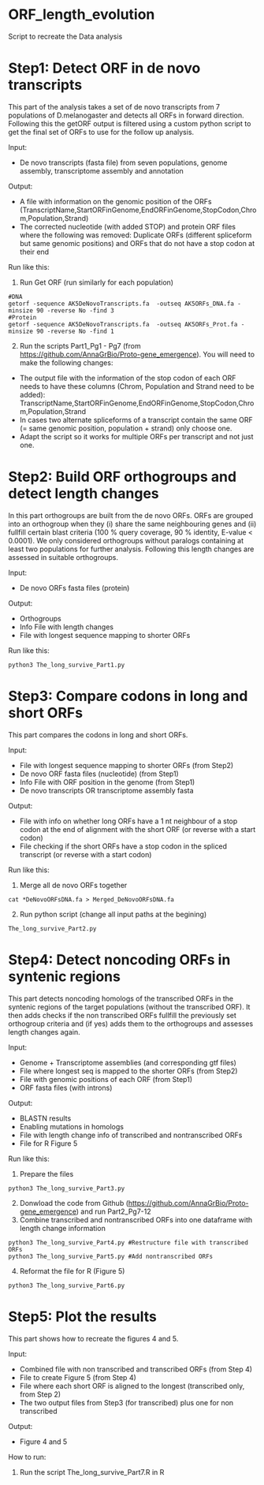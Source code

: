 # ORF_length_evolution
Script to recreate the Data analysis 

# Step1: Detect ORF in de novo transcripts

This part of the analysis takes a set of de novo transcripts from 7 populations of D.melanogaster and detects all ORFs in forward direction. Following this the getORF output is filtered using a custom python script to get the final set of ORFs to use for the follow up analysis.

Input:  
- De novo transcripts (fasta file) from seven populations, genome assembly, transcriptome assembly and annotation

Output: 
- A file with information on the genomic position of the ORFs (TranscriptName,StartORFinGenome,EndORFinGenome,StopCodon,Chrom,Population,Strand)
- The corrected nucleotide (with added STOP) and protein ORF files where the following was removed: Duplicate ORFs (different spliceform but same genomic positions) and ORFs that do not have a stop codon at their end

Run like this:
1) Run Get ORF (run similarly for each population)
``` 
#DNA
getorf -sequence AK5DeNovoTranscripts.fa  -outseq AK5ORFs_DNA.fa -minsize 90 -reverse No -find 3
#Protein
getorf -sequence AK5DeNovoTranscripts.fa  -outseq AK5ORFs_Prot.fa -minsize 90 -reverse No -find 1
```
2) Run the scripts Part1_Pg1 - Pg7 (from https://github.com/AnnaGrBio/Proto-gene_emergence). You will need to make the following changes:
- The output file with the information of the stop codon of each ORF needs to have these columns (Chrom, Population and Strand need to be added): TranscriptName,StartORFinGenome,EndORFinGenome,StopCodon,Chrom,Population,Strand
- In cases two alternate spliceforms of a transcript contain the same ORF (= same genomic position, population + strand) only choose one.
- Adapt the script so it works for multiple ORFs per transcript and not just one.

# Step2: Build ORF orthogroups and detect length changes
In this part orthogroups are built from the de novo ORFs. ORFs are grouped into an orthogroup when they (i) share the same neighbouring genes and (ii) fullfill certain blast criteria (100 % query coverage, 90 % identity, E-value < 0.0001). We only considered orthogroups without paralogs containing at least two populations for further analysis. Following this length changes are assessed in suitable orthogroups. 

Input:
- De novo ORFs fasta files (protein)

Output:
- Orthogroups
- Info File with length changes
- File with longest sequence mapping to shorter ORFs

Run like this:
``` 
python3 The_long_survive_Part1.py
``` 

# Step3: Compare codons in long and short ORFs 
This part compares the codons in long and short ORFs.

Input:
- File with longest sequence mapping to shorter ORFs (from Step2)
- De novo ORF fasta files (nucleotide) (from Step1)
- Info File with ORF position in the genome (from Step1)
- De novo transcripts OR transcriptome assembly fasta

Output:
- File with info on whether long ORFs have a 1 nt neighbour of a stop codon at the end of alignment with the short ORF (or reverse with a start codon)
- File checking if the short ORFs have a stop codon in the spliced transcript (or reverse with a start codon)

Run like this:

1) Merge all de novo ORFs together
``` 
cat *DeNovoORFsDNA.fa > Merged_DeNovoORFsDNA.fa
``` 
2) Run python script (change all input paths at the begining)
``` 
The_long_survive_Part2.py
``` 

# Step4: Detect noncoding ORFs in syntenic regions
This part detects noncoding homologs of the transcribed ORFs in the syntenic regions of the target populations (without the transcribed ORF). It then adds checks if the non transcribed ORFs fullfill the previously set orthogroup criteria and (if yes) adds them to the orthogroups and assesses length changes again.

Input:
- Genome + Transcriptome assemblies (and corresponding gtf files)
- File where longest seq is mapped to the shorter ORFs (from Step2)
- File with genomic positions of each ORF (from Step1)
- ORF fasta files (with introns)

Output:
- BLASTN results
- Enabling mutations in homologs
- File with length change info of transcribed and nontranscribed ORFs
- File for R Figure 5

Run like this:

1) Prepare the files
``` 
python3 The_long_survive_Part3.py
``` 
2) Donwload the code from Github (https://github.com/AnnaGrBio/Proto-gene_emergence) and run Part2_Pg7-12
3) Combine transcribed and nontranscribed ORFs into one dataframe with length change information
```
python3 The_long_survive_Part4.py #Restructure file with transcribed ORFs
python3 The_long_survive_Part5.py #Add nontranscribed ORFs
``` 
4) Reformat the file for R (Figure 5)
``` 
python3 The_long_survive_Part6.py
```

# Step5: Plot the results
This part shows how to recreate the figures 4 and 5.

Input:
- Combined file with non transcribed and transcribed ORFs (from Step 4)
- File to create Figure 5 (from Step 4)
- File where each short ORF is aligned to the longest (transcribed only, from Step 2)
- The two output files from Step3 (for transcribed) plus one for non transcribed

Output:
- Figure 4 and 5

How to run:
1) Run the script The_long_survive_Part7.R in R 
